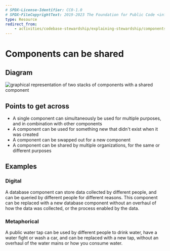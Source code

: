 ```yaml
---
# SPDX-License-Identifier: CC0-1.0
# SPDX-FileCopyrightText: 2019-2023 The Foundation for Public Code <info@publiccode.net>
type: Resource
redirect_from:
    - activities/codebase-stewardship/explaining-stewardship/components-shared
---
```


# Components can be shared

## Diagram

![graphical representation of two stacks of components with a shared component](shared-components.svg)

## Points to get across

* A single component can simultaneously be used for multiple purposes, and in combination with other components
* A component can be used for something new that didn't exist when it was created
* A component can be swapped out for a new component
* A component can be shared by multiple organizations, for the same or different purposes

## Examples

### Digital

A database component can store data collected by different people, and can be queried by different people for different reasons.
This component can be replaced with a new database component without an overhaul of how the data was collected, or the process enabled by the data.

### Metaphorical

A public water tap can be used by different people to drink water, have a water fight or wash a car, and can be replaced with a new tap, without an overhaul of the water mains or how you consume water.
